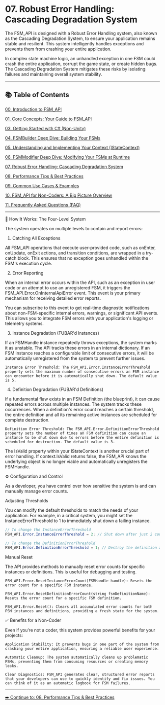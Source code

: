# 07\. Robust Error Handling: Cascading Degradation System

The FSM_API is designed with a Robust Error Handling system, also known as the Cascading Degradation System, to ensure your application remains stable and resilient. This system intelligently handles exceptions and prevents them from crashing your entire application.

In complex state machine logic, an unhandled exception in one FSM could crash the entire application, corrupt the game state, or create hidden bugs. The Cascading Degradation System mitigates these risks by isolating failures and maintaining overall system stability.

-----

## 📚 Table of Contents

[00. Introduction to FSM_API](00_Introduction.md)

[01. Core Concepts: Your Guide to FSM_API](01_Core_Concepts.md)

[03. Getting Started with C# (Non-Unity)](03_Getting_Started_CSharp.md)

[04. FSMBuilder Deep Dive: Building Your FSMs](04_FSM_Builder_Deep_Dive.md)

[05. Understanding and Implementing Your Context (IStateContext)](05_Context_Implementation.md)

[06. FSMModifier Deep Dive: Modifying Your FSMs at Runtime](06_FSM_Modifier_Deep_Dive.md)

[07. Robust Error Handling: Cascading Degradation System](07_Error_Handling.md)

[08. Performance Tips & Best Practices](08_Performance_Tips.md)

[09. Common Use Cases & Examples](09_Common_Use_Cases.md)

[10. FSM_API for Non-Coders: A Big Picture Overview](10_Non_Coder_Overview.md)

[11. Frequently Asked Questions (FAQ)](11_FAQ.md)


-----

🧠 How It Works: The Four-Level System

The system operates on multiple levels to contain and report errors:

1. Catching All Exceptions

All FSM_API operations that execute user-provided code, such as onEnter, onUpdate, onExit actions, and transition conditions, are wrapped in a try-catch block. This ensures that no exception goes unhandled within the FSM's execution cycle.

2. Error Reporting

When an internal error occurs within the API, such as an exception in user code or an attempt to use an unregistered FSM, it triggers the FSM_API.Error.OnInternalApiError event. This event is your primary mechanism for receiving detailed error reports.

You can subscribe to this event to get real-time diagnostic notifications about non-FSM-specific internal errors, warnings, or significant API events. This allows you to integrate FSM errors with your application's logging or telemetry systems.

3. Instance Degradation (FUBAR'd Instances)

If an FSMHandle instance repeatedly throws exceptions, the system marks it as unstable. The API tracks these errors in an internal dictionary. If an FSM instance reaches a configurable limit of consecutive errors, it will be automatically unregistered from the system to prevent further issues.

    Instance Error Threshold: The FSM_API.Error.InstanceErrorThreshold property sets the maximum number of consecutive errors an FSM instance can encounter before it is automatically shut down. The default value is 5.

4. Definition Degradation (FUBAR'd Definitions)

If a fundamental flaw exists in an FSM Definition (the blueprint), it can cause repeated errors across multiple instances. The system tracks these occurrences. When a definition's error count reaches a certain threshold, the entire definition and all its remaining active instances are scheduled for complete destruction.

    Definition Error Threshold: The FSM_API.Error.DefinitionErrorThreshold property sets the number of times an FSM definition can cause an instance to be shut down due to errors before the entire definition is scheduled for destruction. The default value is 3.

The IsValid property within your IStateContext is another crucial part of error handling. If context.IsValid returns false, the FSM_API knows the underlying object is no longer viable and automatically unregisters the FSMHandle.

⚙️ Configuration and Control

As a developer, you have control over how sensitive the system is and can manually manage error counts.

Adjusting Thresholds

You can modify the default thresholds to match the needs of your application. For example, in a critical system, you might set the InstanceErrorThreshold to 1 to immediately shut down a failing instance.
```csharp
// To change the InstanceErrorThreshold
FSM_API.Error.InstanceErrorThreshold = 2; // Shut down after just 2 consecutive errors

// To change the DefinitionErrorThreshold
FSM_API.Error.DefinitionErrorThreshold = 1; // Destroy the definition after just one instance fails
```

Manual Reset

The API provides methods to manually reset error counts for specific instances or definitions. This is useful for debugging and testing.

    FSM_API.Error.ResetInstanceErrorCount(FSMHandle handle): Resets the error count for a specific FSM instance.

    FSM_API.Error.ResetDefinitionErrorCount(string fsmDefinitionName): Resets the error count for a specific FSM definition.

    FSM_API.Error.Reset(): Clears all accumulated error counts for both FSM instances and definitions, providing a fresh state for the system.

✅ Benefits for a Non-Coder

Even if you're not a coder, this system provides powerful benefits for your projects:

    Application Stability: It prevents bugs in one part of the system from crashing your entire application, ensuring a reliable user experience.

    Automatic Cleanup: The system automatically cleans up problematic FSMs, preventing them from consuming resources or creating memory leaks.

    Clear Diagnostics: FSM_API generates clear, structured error reports that your developers can use to quickly identify and fix issues. You can think of it as an automatic logbook for FSM failures.
    
-----

[➡️ Continue to: 08. Performance Tips & Best Practices](08_Performance_Tips.md)